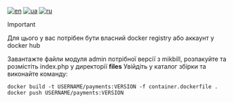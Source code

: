 [![en](https://img.shields.io/badge/lang-en-red.svg)](README.md)
[![ua](https://img.shields.io/badge/lang-ua-yellow.svg)](README.ua.md)
[![ru](https://img.shields.io/badge/lang-ru-blue.svg)](README.ru.md)

> [!IMPORTANT]
> Для цього у вас потрібен бути власний docker registry або аккаунт у docker hub

Завантажте файли модуля admin потрібної версії з mikbill, розпакуйте та розмістіть index.php у директорії **files**
Увійдіть у каталог збірки та виконайте команду:

```
docker build -t USERNAME/payments:VERSION -f container.dockerfile .
docker push USERNAME/payments:VERSION
```
